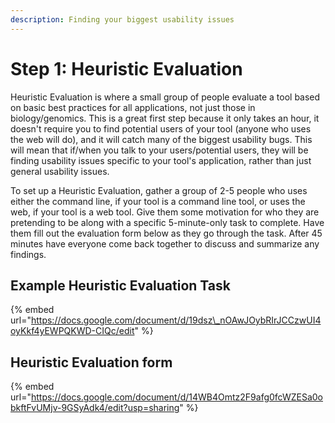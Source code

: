 ```yaml
---
description: Finding your biggest usability issues
---
```


# Step 1: Heuristic Evaluation

Heuristic Evaluation is where a small group of people evaluate a tool based on basic best practices for all applications, not just those in biology/genomics. This is a great first step because it only takes an hour, it doesn't require you to find potential users of your tool \(anyone who uses the web will do\), and it will catch many of the biggest usability bugs. This will mean that if/when you talk to your users/potential users, they will be finding usability issues specific to your tool's application, rather than just general usability issues.

To set up a Heuristic Evaluation, gather a group of 2-5 people who uses either the command line, if your tool is a command line tool, or uses the web, if your tool is a web tool. Give them some motivation for who they are pretending to be along with a specific 5-minute-only task to complete. Have them fill out the evaluation form below as they go through the task. After 45 minutes have everyone come back together to discuss and summarize any findings.

## Example Heuristic Evaluation Task

{% embed url="https://docs.google.com/document/d/19dsz\_nOAwJOybRIrJCCzwUI4oyKkf4yEWPQKWD-CIQc/edit" %}

## Heuristic Evaluation form

{% embed url="https://docs.google.com/document/d/14WB4Omtz2F9afg0fcWZESa0obkftFvUMjv-9GSyAdk4/edit?usp=sharing" %}



